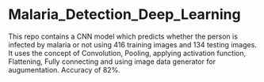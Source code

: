 # Malaria_Detection_Deep_Learning
This repo contains a CNN model which predicts whether the person is infected by malaria or not using 416 training images and 134 testing images. It uses the concept of Convolution, Pooling, applying activation function, Flattening, Fully connecting and using image data generator for augumentation. Accuracy of 82%.
